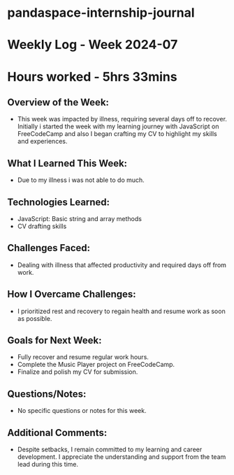 # pandaspace-internship-journal

# Weekly Log - Week 2024-07
# Hours worked - 5hrs 33mins

## Overview of the Week:
- This week was impacted by illness, requiring several days off to recover. Initially i started the week with my learning journey with JavaScript on FreeCodeCamp 
  and also I began crafting my CV to highlight my skills and experiences.

## What I Learned This Week:
- Due to my illness i was not able to do much.

## Technologies Learned:
- JavaScript: Basic string and array methods
- CV drafting skills

## Challenges Faced:
- Dealing with illness that affected productivity and required days off from work.

## How I Overcame Challenges:
- I prioritized rest and recovery to regain health and resume work as soon as possible. 

## Goals for Next Week:
- Fully recover and resume regular work hours.
- Complete the Music Player project on FreeCodeCamp.
- Finalize and polish my CV for submission.

## Questions/Notes:
- No specific questions or notes for this week.

## Additional Comments:
- Despite setbacks, I remain committed to my learning and career development. I appreciate the understanding and support from the team lead during this time.

